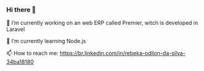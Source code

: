 ### Hi there 👋

🔭 I’m currently working on an web ERP called Premier, witch is developed in Laravel

🌱 I’m currently learning Node.js

📫 How to reach me: 
https://br.linkedin.com/in/rebeka-odilon-da-silva-34ba18180
<!--
**rebekaodilon/rebekaodilon** is a ✨ _special_ ✨ repository because its `README.md` (this file) appears on your GitHub profile.

Here are some ideas to get you started:

- 🔭 I’m currently working on an web ERP called Premier
- 🌱 I’m currently learning ...
- 👯 I’m looking to collaborate on ...
- 🤔 I’m looking for help with ...
- 💬 Ask me about ...
- 📫 How to reach me: ...
- 😄 Pronouns: ...
- ⚡ Fun fact: ...
-->
